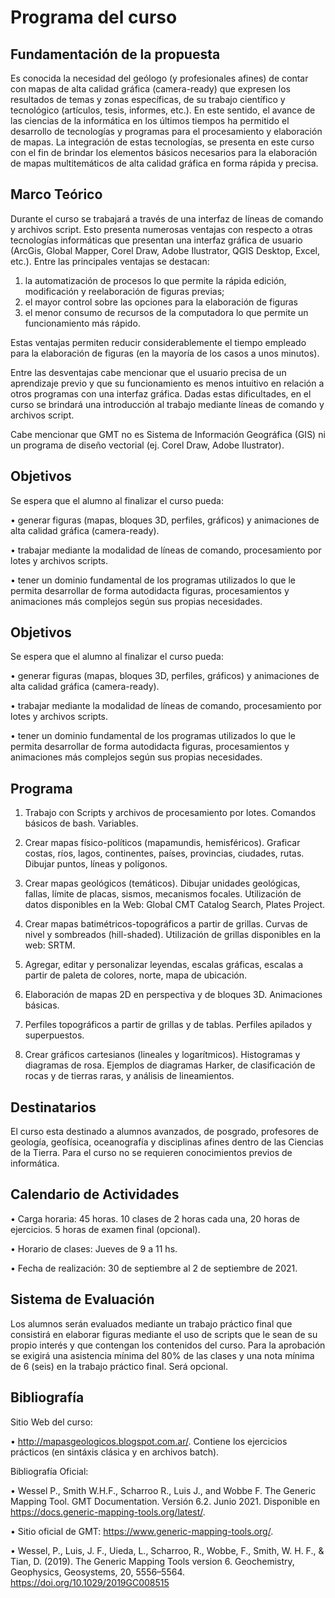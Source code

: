 # Programa del curso

## Fundamentación de la propuesta

Es conocida la necesidad del geólogo (y profesionales afines) de contar con mapas de alta calidad gráfica (camera-ready) que expresen los resultados de temas y zonas específicas, de su trabajo científico y tecnológico (artículos, tesis, informes, etc.). En este sentido, el avance de las ciencias de la informática en los últimos tiempos ha permitido el desarrollo de tecnologías y programas para el procesamiento y elaboración de mapas. La integración de estas tecnologías, se presenta en este curso con el fin de brindar los elementos básicos necesarios para la elaboración de mapas multitemáticos de alta calidad gráfica en forma rápida y precisa. 

## Marco Teórico

Durante el curso se trabajará a través de una interfaz de líneas de comando y archivos script. Esto presenta numerosas ventajas con respecto a otras tecnologías informáticas que presentan una interfaz gráfica de usuario (ArcGis, Global Mapper, Corel Draw, Adobe Ilustrator, QGIS Desktop, Excel, etc.). 
Entre las principales ventajas se destacan:

1) la automatización de procesos lo que permite la rápida edición, modificación y reelaboración de figuras previas; 
2) el mayor control sobre las opciones para la elaboración de figuras 
3) el menor consumo de recursos de la computadora lo que permite un funcionamiento más rápido. 
 
Estas ventajas permiten reducir considerablemente el tiempo empleado para la elaboración de figuras (en la mayoría de los casos a unos minutos). 

Entre las desventajas cabe mencionar que el usuario precisa de un aprendizaje previo y que su funcionamiento es menos intuitivo en relación a otros programas con una interfaz gráfica. Dadas estas dificultades, en el curso se brindará una introducción al trabajo mediante líneas de comando y archivos script.

Cabe mencionar que GMT no es Sistema de Información Geográfica (GIS) ni un programa de diseño vectorial (ej. Corel Draw, Adobe Ilustrator).


## Objetivos

Se espera que el alumno al finalizar el curso pueda:

• generar figuras (mapas, bloques 3D, perfiles, gráficos) y animaciones de alta calidad gráfica (camera-ready). 

• trabajar mediante la modalidad de líneas de comando, procesamiento por lotes y archivos scripts.

• tener un dominio fundamental de los programas utilizados lo que le permita desarrollar de forma autodidacta figuras, procesamientos y animaciones más complejos según sus propias necesidades.



## Objetivos

Se espera que el alumno al finalizar el curso pueda:

• generar figuras (mapas, bloques 3D, perfiles, gráficos) y animaciones de alta calidad gráfica (camera-ready). 

• trabajar mediante la modalidad de líneas de comando, procesamiento por lotes y archivos scripts.

• tener un dominio fundamental de los programas utilizados lo que le permita desarrollar de forma autodidacta figuras, procesamientos y animaciones más complejos según sus propias necesidades.


## Programa

1. Trabajo con Scripts y archivos de procesamiento por lotes. Comandos básicos de bash. Variables.

2. Crear mapas físico-políticos (mapamundis, hemisféricos). Graficar costas, ríos, lagos, continentes, países, provincias, ciudades, rutas. Dibujar puntos, líneas y polígonos.

3. Crear mapas geológicos (temáticos). Dibujar unidades geológicas, fallas, límite de placas, sismos, mecanismos focales. Utilización de datos disponibles en la Web: Global CMT Catalog Search, Plates Project.

4. Crear mapas batimétricos-topográficos a partir de grillas. Curvas de nivel y sombreados (hill-shaded). Utilización de grillas disponibles en la web: SRTM.

5. Agregar, editar y personalizar leyendas, escalas gráficas, escalas a partir de paleta de colores, norte, mapa de ubicación.

6. Elaboración de mapas 2D en perspectiva y de bloques 3D. Animaciones básicas.

7. Perfiles topográficos a partir de grillas y de tablas. Perfiles apilados y superpuestos. 

8. Crear gráficos cartesianos (lineales y logarítmicos). Histogramas y diagramas de rosa. Ejemplos de diagramas Harker, de clasificación de rocas y de tierras raras, y análisis de lineamientos. 


## Destinatarios

El curso esta destinado a alumnos avanzados, de posgrado, profesores de geología, geofísica, oceanografía y disciplinas afines dentro de las Ciencias de la Tierra. Para el curso no se requieren conocimientos previos de informática.


## Calendario de Actividades

• Carga horaria: 45 horas. 10 clases de 2 horas cada una, 20 horas de ejercicios. 5 horas de examen final (opcional).

• Horario de clases: Jueves de 9 a 11 hs. 

• Fecha de realización: 30 de septiembre al 2 de septiembre de 2021.


## Sistema de Evaluación

Los alumnos serán evaluados mediante un trabajo práctico final que consistirá en elaborar figuras mediante el uso de scripts que le sean de su propio interés y que contengan los contenidos del curso. Para la aprobación se exigirá una asistencia mínima del 80% de las clases y una nota mínima de 6 (seis) en la trabajo práctico final. Será opcional.


## Bibliografía

Sitio Web del curso: 

• http://mapasgeologicos.blogspot.com.ar/. Contiene los ejercicios prácticos (en sintáxis clásica y en archivos batch).

Bibliografía Oficial:

• Wessel P., Smith W.H.F., Scharroo R., Luis J., and Wobbe F. The Generic Mapping Tool. GMT Documentation. Versión 6.2. Junio 2021. Disponible en https://docs.generic-mapping-tools.org/latest/.

• Sitio oficial de GMT: https://www.generic-mapping-tools.org/.

• Wessel, P., Luis, J. F., Uieda, L., Scharroo, R., Wobbe, F., Smith, W. H. F., & Tian, D. (2019). The Generic Mapping Tools version 6. Geochemistry, Geophysics, Geosystems, 20, 5556–5564. https://doi.org/10.1029/2019GC008515
